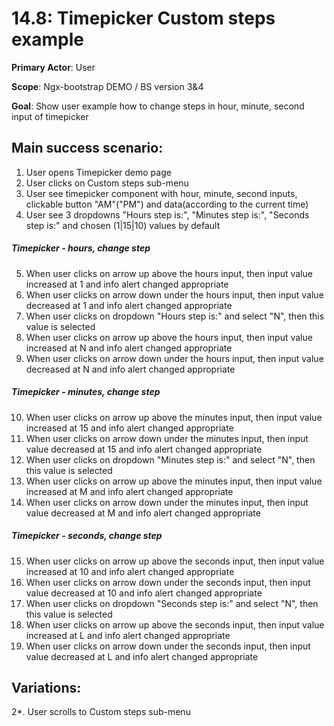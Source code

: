 14.8: Timepicker Custom steps example
=====================================
**Primary Actor**: User

**Scope**: Ngx-bootstrap DEMO / BS version 3&4

**Goal**: Show user example how to change steps in hour, minute, second input of timepicker

Main success scenario:
----------------------
1. User opens Timepicker demo page
2. User clicks on Custom steps sub-menu
3. User see timepicker component with hour, minute, second inputs, clickable button "AM"("PM") and data(according to the current time)
4. User see 3 dropdowns "Hours step is:", "Minutes step is:", "Seconds step is:" and chosen (1|15|10) values by default

##### Timepicker - hours, change step
5. When user clicks on arrow up above the hours input, then input value increased at 1 and info alert changed appropriate
6. When user clicks on arrow down under the hours input, then input value decreased at 1 and info alert changed appropriate
7. When user clicks on dropdown "Hours step is:" and select "N", then this value is selected
8. When user clicks on arrow up above the hours input, then input value increased at N and info alert changed appropriate
9. When user clicks on arrow down under the hours input, then input value decreased at N and info alert changed appropriate

##### Timepicker - minutes, change step
10. When user clicks on arrow up above the minutes input, then input value increased at 15 and info alert changed appropriate
11. When user clicks on arrow down under the minutes input, then input value decreased at 15 and info alert changed appropriate
12. When user clicks on dropdown "Minutes step is:" and select "N", then this value is selected
13. When user clicks on arrow up above the minutes input, then input value increased at M and info alert changed appropriate
14. When user clicks on arrow down under the minutes input, then input value decreased at M and info alert changed appropriate

##### Timepicker - seconds, change step
15. When user clicks on arrow up above the seconds input, then input value increased at 10 and info alert changed appropriate
16. When user clicks on arrow down under the seconds input, then input value decreased at 10 and info alert changed appropriate
17. When user clicks on dropdown "Seconds step is:" and select "N", then this value is selected
18. When user clicks on arrow up above the seconds input, then input value increased at L and info alert changed appropriate
19. When user clicks on arrow down under the seconds input, then input value decreased at L and info alert changed appropriate

Variations:
-----------
2*. User scrolls to Custom steps sub-menu

